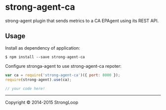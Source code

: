strong-agent-ca
===============

strong-agent plugin that sends metrics to a CA EPAgent using its REST API.

## Usage

Install as dependency of application:
```
$ npm install --save strong-agent-ca
```

Configure stronga-agent to use strong-agent-ca repoter:
```js
var ca = require('strong-agent-ca')({ port: 8000 });
require(strong-agent).use(ca);

// your code here!
```

---
Copyright &copy; 2014-2015 StrongLoop
